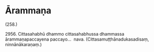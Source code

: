 

# Ārammaṇa







(258.)

2956\. Cittasahabhū dhammo cittasahabhussa dhammassa ārammaṇapaccayena paccayo…  nava. (Cittasamuṭṭhānadukasadisaṃ, ninnānākaraṇaṃ.)



